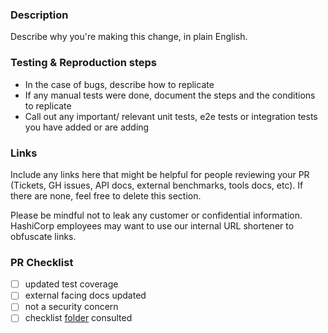 ### Description
Describe why you're making this change, in plain English.

### Testing & Reproduction steps
* In the case of bugs, describe how to replicate
* If any manual tests were done, document the steps and the conditions to replicate
* Call out any important/ relevant unit tests, e2e tests or integration tests you have added or are adding

### Links
Include any links here that might be helpful for people reviewing your PR (Tickets, GH issues, API docs, external benchmarks, tools docs, etc). If there are none, feel free to delete this section.

Please be mindful not to leak any customer or confidential information. HashiCorp employees may want to use our internal URL shortener to obfuscate links.

### PR Checklist

* [ ] updated test coverage
* [ ] external facing docs updated
* [ ] not a security concern
* [ ] checklist [folder](./../docs/config) consulted

